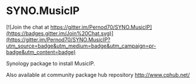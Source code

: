 SYNO.MusicIP
============

[![Join the chat at https://gitter.im/Pernod70/SYNO.MusicIP](https://badges.gitter.im/Join%20Chat.svg)](https://gitter.im/Pernod70/SYNO.MusicIP?utm_source=badge&utm_medium=badge&utm_campaign=pr-badge&utm_content=badge)

Synology package to install MusicIP.

Also available at community package hub repository http://www.cphub.net/
